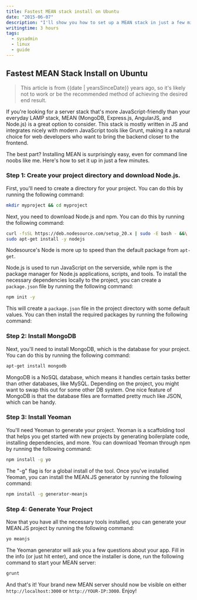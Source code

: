 ```yaml
---
title: Fastest MEAN stack install on Ubuntu
date: "2015-06-07"
description: "I'll show you how to set up a MEAN stack in just a few minutes."
writingtime: 3 hours
tags:
  - sysadmin
  - linux
  - guide
---
```


## Fastest MEAN Stack Install on Ubuntu

> This article is from {{date | yearsSinceDate}} years ago, so it's likely not to work or be the recommended method of achieving the desired end result.

If you're looking for a server stack that's more JavaScript-friendly than your everyday LAMP stack, MEAN (MongoDB, Express.js, AngularJS, and Node.js) is a great option to consider. This stack is mostly written in JS and integrates nicely with modern JavaScript tools like Grunt, making it a natural choice for web developers who want to bring the backend closer to the frontend.

The best part? Installing MEAN is surprisingly easy, even for command line noobs like me. Here's how to set it up in just a few minutes.

### Step 1: Create your project directory and download Node.js.

First, you'll need to create a directory for your project. You can do this by running the following command:

```bash
mkdir myproject && cd myproject
```

Next, you need to download Node.js and npm. You can do this by running the following command:

```bash
curl -fsSL https://deb.nodesource.com/setup_20.x | sudo -E bash - &&\
sudo apt-get install -y nodejs
```

Nodesource's Node is more up to speed than the default package from `apt-get`.

Node.js is used to run JavaScript on the serverside, while npm is the package manager for Node.js applications, scripts, and tools. To install the necessary dependencies locally to the project, you can create a `package.json` file by running the following command:

```bash
npm init -y
```

This will create a `package.json` file in the project directory with some default values. You can then install the required packages by running the following command:

### Step 2: Install MongoDB

Next, you'll need to install MongoDB, which is the database for your project. You can do this by running the following command:

```bash
apt-get install mongodb
```

MongoDB is a NoSQL database, which means it handles certain tasks better than other databases, like MySQL. Depending on the project, you might want to swap this out for some other DB system. One nice feature of MongoDB is that the database files are formatted pretty much like JSON, which can be handy.

### Step 3: Install Yeoman

You'll need Yeoman to generate your project. Yeoman is a scaffolding tool that helps you get started with new projects by generating boilerplate code, installing dependencies, and more. You can download Yeoman through npm by running the following command:

```bash
npm install -g yo
```

The "-g" flag is for a global install of the tool. Once you've installed Yeoman, you can install the MEAN.JS generator by running the following command:

```bash
npm install -g generator-meanjs
```

### Step 4: Generate Your Project

Now that you have all the necessary tools installed, you can generate your MEAN.JS project by running the following command:

```bash
yo meanjs
```

The Yeoman generator will ask you a few questions about your app. Fill in the info (or just hit enter), and once the installer is done, run the following command to start your MEAN server:

```bash
grunt
```

And that's it! Your brand new MEAN server should now be visible on either `http://localhost:3000` or `http://YOUR-IP:3000`. Enjoy!